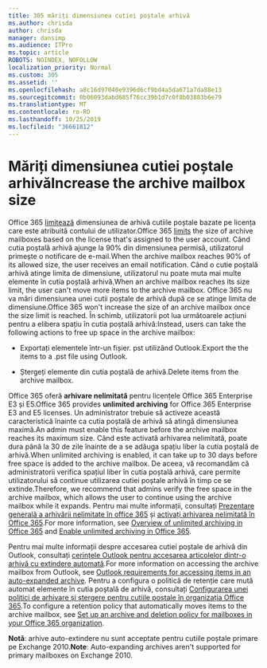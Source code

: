 ```yaml
---
title: 305 măriți dimensiunea cutiei poștale arhivă
ms.author: chrisda
author: chrisda
manager: dansimp
ms.audience: ITPro
ms.topic: article
ROBOTS: NOINDEX, NOFOLLOW
localization_priority: Normal
ms.custom: 305
ms.assetid: ''
ms.openlocfilehash: a8c16d97040e9396d6cf9bd4a5da671a7da88e13
ms.sourcegitcommit: 0b06093dabd685f76cc39b1d7c0f8b03883b6e79
ms.translationtype: MT
ms.contentlocale: ro-RO
ms.lasthandoff: 10/25/2019
ms.locfileid: "36661812"
---
```

# <a name="increase-the-archive-mailbox-size"></a><span data-ttu-id="bcc32-102">Măriți dimensiunea cutiei poștale arhivă</span><span class="sxs-lookup"><span data-stu-id="bcc32-102">Increase the archive mailbox size</span></span>

<span data-ttu-id="bcc32-103">Office 365 [limitează](https://docs.microsoft.com/office365/servicedescriptions/exchange-online-service-description/exchange-online-limits#mailbox-storage-limits) dimensiunea de arhivă cutiile poștale bazate pe licența care este atribuită contului de utilizator.</span><span class="sxs-lookup"><span data-stu-id="bcc32-103">Office 365 [limits](https://docs.microsoft.com/office365/servicedescriptions/exchange-online-service-description/exchange-online-limits#mailbox-storage-limits) the size of archive mailboxes based on the license that's assigned to the user account.</span></span> <span data-ttu-id="bcc32-104">Când cutia poștală arhivă ajunge la 90% din dimensiunea permisă, utilizatorul primește o notificare de e-mail.</span><span class="sxs-lookup"><span data-stu-id="bcc32-104">When the archive mailbox reaches 90% of its allowed size, the user receives an email notification.</span></span> <span data-ttu-id="bcc32-105">Când o cutie poștală arhivă atinge limita de dimensiune, utilizatorul nu poate muta mai multe elemente în cutia poștală arhivă.</span><span class="sxs-lookup"><span data-stu-id="bcc32-105">When an archive mailbox reaches its size limit, the user can't move more items to the archive mailbox.</span></span> <span data-ttu-id="bcc32-106">Office 365 nu va mări dimensiunea unei cutii poștale de arhivă după ce se atinge limita de dimensiune.</span><span class="sxs-lookup"><span data-stu-id="bcc32-106">Office 365 won't increase the size of an archive mailbox once the size limit is reached.</span></span> <span data-ttu-id="bcc32-107">În schimb, utilizatorii pot lua următoarele acțiuni pentru a elibera spațiu în cutia poștală arhivă:</span><span class="sxs-lookup"><span data-stu-id="bcc32-107">Instead, users can take the following actions to free up space in the archive mailbox:</span></span>

- <span data-ttu-id="bcc32-108">Exportați elementele într-un fișier. pst utilizând Outlook.</span><span class="sxs-lookup"><span data-stu-id="bcc32-108">Export the the items to a .pst file using Outlook.</span></span>

- <span data-ttu-id="bcc32-109">Ștergeți elemente din cutia poștală de arhivă.</span><span class="sxs-lookup"><span data-stu-id="bcc32-109">Delete items from the archive mailbox.</span></span>

<span data-ttu-id="bcc32-110">Office 365 oferă **arhivare nelimitată** pentru licențele Office 365 Enterprise E3 și E5.</span><span class="sxs-lookup"><span data-stu-id="bcc32-110">Office 365 provides **unlimited archiving** for Office 365 Enterprise E3 and E5 licenses.</span></span> <span data-ttu-id="bcc32-111">Un administrator trebuie să activeze această caracteristică înainte ca cutia poștală de arhivă să atingă dimensiunea maximă.</span><span class="sxs-lookup"><span data-stu-id="bcc32-111">An admin must enable this feature before the archive mailbox reaches its maximum size.</span></span> <span data-ttu-id="bcc32-112">Când este activată arhivarea nelimitată, poate dura până la 30 de zile înainte de a se adăuga spațiu liber la cutia poștală de arhivă.</span><span class="sxs-lookup"><span data-stu-id="bcc32-112">When unlimited archiving is enabled, it can take up to 30 days before free space is added to the archive mailbox.</span></span> <span data-ttu-id="bcc32-113">De aceea, vă recomandăm că administratorii verifica spațiul liber în cutia poștală arhivă, care permite utilizatorului să continue utilizarea cutiei poștale arhivă în timp ce se extinde.</span><span class="sxs-lookup"><span data-stu-id="bcc32-113">Therefore, we recommend that admins verify the free space in the archive mailbox, which allows the user to continue using the archive mailbox while it expands.</span></span> <span data-ttu-id="bcc32-114">Pentru mai multe informații, consultați [Prezentare generală a arhivării nelimitate în office 365](https://docs.microsoft.com/office365/securitycompliance/unlimited-archiving) și [activați arhivarea nelimitată în Office 365](https://docs.microsoft.com/office365/securitycompliance/enable-unlimited-archiving).</span><span class="sxs-lookup"><span data-stu-id="bcc32-114">For more information, see [Overview of unlimited archiving in Office 365](https://docs.microsoft.com/office365/securitycompliance/unlimited-archiving) and [Enable unlimited archiving in Office 365](https://docs.microsoft.com/office365/securitycompliance/enable-unlimited-archiving).</span></span>

<span data-ttu-id="bcc32-115">Pentru mai multe informații despre accesarea cutiei poștale de arhivă din Outlook, consultați [cerințele Outlook pentru accesarea articolelor dintr-o arhivă cu extindere automată](https://docs.microsoft.com/office365/securitycompliance/unlimited-archiving#outlook-requirements-for-accessing-items-in-an-auto-expanded-archive).</span><span class="sxs-lookup"><span data-stu-id="bcc32-115">For more information on accessing the archive mailbox from Outlook, see [Outlook requirements for accessing items in an auto-expanded archive](https://docs.microsoft.com/office365/securitycompliance/unlimited-archiving#outlook-requirements-for-accessing-items-in-an-auto-expanded-archive).</span></span> <span data-ttu-id="bcc32-116">Pentru a configura o politică de retenție care mută automat elemente în cutia poștală de arhivă, consultați [Configurarea unei politici de arhivare și ștergere pentru cutiile poștale în organizația Office 365](https://docs.microsoft.com/office365/securitycompliance/set-up-an-archive-and-deletion-policy-for-mailboxes).</span><span class="sxs-lookup"><span data-stu-id="bcc32-116">To configure a retention policy that automatically moves items to the archive mailbox, see [Set up an archive and deletion policy for mailboxes in your Office 365 organization](https://docs.microsoft.com/office365/securitycompliance/set-up-an-archive-and-deletion-policy-for-mailboxes).</span></span>

<span data-ttu-id="bcc32-117">**Notă**: arhive auto-extindere nu sunt acceptate pentru cutiile poștale primare pe Exchange 2010.</span><span class="sxs-lookup"><span data-stu-id="bcc32-117">**Note**: Auto-expanding archives aren't supported for primary mailboxes on Exchange 2010.</span></span>
